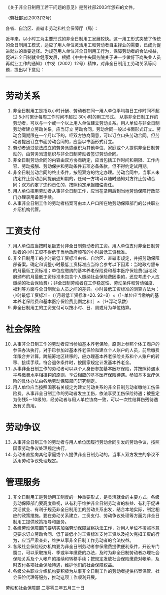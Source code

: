 《关于非全日制用工若干问题的意见》是劳社部2003年颁布的文件。

（劳社部发[2003]12号）

各省、自治区、直辖市劳动和社会保障厅（局）：

近年来，以小时工为主要形式的非全日制用工发展较快。这一用工形式突破了传统的全日制用工模式，适应了用人单位灵活用工和劳动者自主择业的需要，已成为促进就业的重要途径。为规范用人单位非全日制用工行为，保障劳动者的合法权益，促进非全日制就业健康发展，根据《中共中央国务院关于进一步做好下岗失业人员再就业工作的通知》（中发〔2002〕12号）精神，对非全日制用工劳动关系等问题，提出以下意见：
___
# 劳动关系
1. 非全日制用工是指以小时计酬、劳动者在同一用人单位平均每日工作时间不超过 5小时累计每周工作时间不超过 30小时的用工形式。
从事非全日制工作的劳动者，可以与一个或一个以上用人单位建立劳动关系。用人单位与非全日制劳动者建立劳动关系，应当订立 劳动合同。劳动合同一般以书面形式订立。劳动合同期限在一个月以下的，经双方协商同意，可以订立口头劳动合同。但劳动者提出订立书面劳动合同的，应当以书面形式订立。
2. 劳动者通过依法成立的劳务派遣组织为其他单位、家庭或个人提供非全日制劳动的，由劳务派遣组织与非全日制劳动者签订劳动合同。
3. 非全日制劳动合同的内容由双方协商确定，应当包括工作时间和期限、工作内容、劳动报酬、劳动保护和劳动条件五项必备条款，但不得约定试用期。
4. 非全日制劳动合同的终止条件，按照双方的约定办理。劳动合同中，当事人未约定终止劳动合同提前通知期的，任何一方均可以随时通知对方终止劳动合同；双方约定了违约责任的，按照约定承担赔偿责任。
5. 用人单位招用劳动者从事非全日制工作，应当在录用后到当地劳动保障行政部门办理录用备案手续。
6. 从事非全日制工作的劳动者档案可由本人户口所在地劳动保障部门的公共职业介绍机构代管。
# 工资支付
7. 用人单位应当按时足额支付非全日制劳动者的工资。用人单位支付非全日制劳动者的小时工资不得低于当地政府颁布的小时最低工资标准。
8. 非全日制用工的小时最低工资标准由省、自治区、直辖市规定，并报劳动保障部备案。确定和调整小时最低工资标准应当综合参考以下因素：当地政府颁布的月最低工资标准；单位应缴纳的基本养老保险费和基本医疗保险费(当地政府颁布的月最低工资标准未包含个人缴纳社会保险费因素的，还应考虑个人应缴纳的社会保险费)；非全日制劳动者在工作稳定性、劳动条件和劳动强度、福利等方面与全日制就业人员之间的差异。小时最低工资标准的测算方法为：
小时最低工资标准=〔（月最低工资标准÷20. 92÷8）×（1+单位应当缴纳的基本养老保险费和基本医疗保险费比例之和）〕×（1+浮动系数）
9. 非全日制用工的工资支付可以按小时、日、周或月为单位结算。
# 社会保险
10. 从事非全日制工作的劳动者应当参加基本养老保险，原则上参照个体工商户的参保办法执行。对于已参加过基本养老保险和建立个人账户的人员，前后缴费年限合并计算，跨统筹地区转移的，应办理基本养老保险关系和个人账户的转移、接续手续。符合退休条件时，按国家规定计发基本养老金。
11. 从事非全日制工作的劳动者可以以个人身份参加基本医疗保险，并按照待遇水平与缴费水平相挂钩的原则，享受相应的基本医疗保险待遇。参加基本医疗保险的具体办法由各地劳动保障部门研究制定。
12. 用人单位应当按照国家有关规定为建立劳动关系的非全日制劳动者缴纳工伤保险费。从事非全日制工作的劳动者发生工伤，依法享受工伤保险待遇；被鉴定为伤残5－10级的，经劳动者与用人单位协商一致，可以一次性结算伤残待遇及有关费用。
# 劳动争议
13. 从事非全日制工作的劳动者与用人单位因履行劳动合同引发的劳动争议，按照国家劳动争议处理规定执行。
14. 劳动者直接向其他家庭或个人提供非全日制劳动的，当事人双方发生的争议不适用劳动争议处理规定。
# 管理服务
1. 非全日制用工是劳动用工制度的一种重要形式，是灵活就业的主要方式。各级劳动保障部门要高度重视，从有利于维护非全日制劳动者的权益、有利于促进灵活就业、有利于规范非全日制用工的劳动关系出发，结合本地实际，制定相应的政策措施。要在劳动关系建立、工资支付、劳动争议处理等方面为非全日制用工提供政策指导和服务。
2. 各级劳动保障部门要切实加强劳动保障监察执法工作，对用人单位不按照本意见要求订立劳动合同、低于最低小时工资标准支付工资以及拖欠克扣工资的行为，应当严肃查处，维护从事非全日制工作劳动者的合法权益。
3. 各级社会保险经办机构要为非全日制劳动者参保缴费提供便利条件，开设专门窗口，可以采取按月、季或半年缴费的办法，及时为非全日制劳动者办理社会保险关系及个人帐户的接续和转移手续；按规定发放社会保险缴费对帐单，及时支付各项社会保险待遇，维护他们的社会保障权益。
4. 各级公共职业介绍机构要积极为从事非全日制工作的劳动者提供档案保管、社会保险代理等服务，推动这项工作顺利开展。

劳动和社会保障部
二零零三年五月三十日